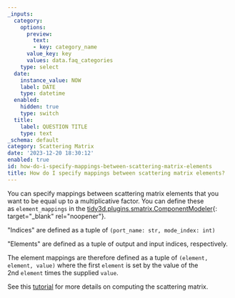 ```yaml
---
_inputs:
  category:
    options:
      preview:
        text:
        - key: category_name
      value_key: key
      values: data.faq_categories
    type: select
  date:
    instance_value: NOW
    label: DATE
    type: datetime
  enabled:
    hidden: true
    type: switch
  title:
    label: QUESTION TITLE
    type: text
_schema: default
category: Scattering Matrix
date: '2023-12-20 18:30:12'
enabled: true
id: how-do-i-specify-mappings-between-scattering-matrix-elements
title: How do I specify mappings between scattering matrix elements?
---
```


You can specify mappings between scattering matrix elements that you want to be equal up to a multiplicative factor. You can define these as&nbsp;`element_mappings`&nbsp;in the&nbsp;[tidy3d.plugins.smatrix.ComponentModeler](https://docs.flexcompute.com/projects/tidy3d/en/latest/_autosummary/tidy3d.plugins.smatrix.ComponentModeler.html){: target="_blank" rel="noopener"}.

"Indices" are defined as a tuple of&nbsp;`(port_name: str, mode_index: int)`

"Elements" are defined as a tuple of output and input indices, respectively.

The element mappings are therefore defined as a tuple of&nbsp;`(element, element, value)`&nbsp;where the first&nbsp;`element`&nbsp;is set by the value of the 2nd&nbsp;`element`&nbsp;times the supplied&nbsp;`value`.

See this [tutorial](https://www.flexcompute.com/tidy3d/examples/notebooks/SMatrix/) for more details on computing the scattering matrix.
